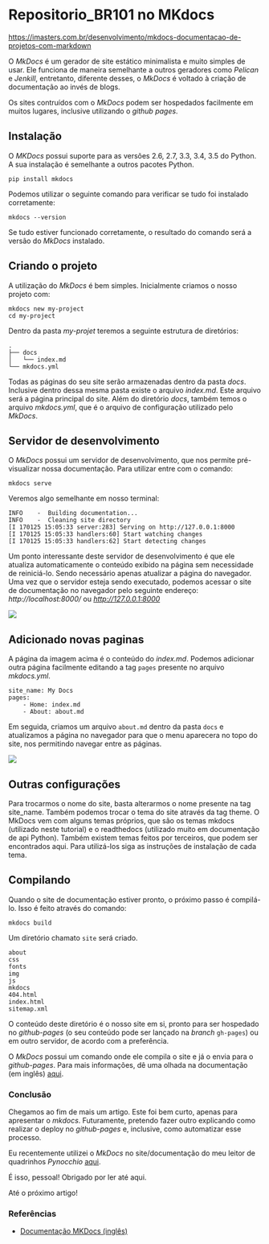 # Repositorio_BR101 no MKdocs

https://imasters.com.br/desenvolvimento/mkdocs-documentacao-de-projetos-com-markdown

O _MkDocs_ é um gerador de site estático minimalista e muito simples de usar. Ele funciona de maneira semelhante a outros geradores como _Pelican_ e _Jenkill_, entretanto, diferente desses, o _MkDocs_ é voltado à criação de documentação ao invés de blogs.

Os sites contruídos com o _MkDocs_ podem ser hospedados facilmente em muitos lugares, inclusive utilizando o _github pages_.

## Instalação

O _MKDocs_ possui suporte para as versões 2.6, 2.7, 3.3, 3.4, 3.5 do Python. A sua instalação é semelhante a outros pacotes Python.

```
pip install mkdocs
```

Podemos utilizar o seguinte comando para verificar se tudo foi instalado corretamente:

```
mkdocs --version
```

Se tudo estiver funcionado corretamente, o resultado do comando será a versão do _MkDocs_ instalado.

## Criando o projeto

A utilização do _MkDocs_ é bem simples. Inicialmente criamos o nosso projeto com:

```
mkdocs new my-project
cd my-project
```

Dentro da pasta _my-projet_ teremos a seguinte estrutura de diretórios:

```
.
├── docs
│   └── index.md
└── mkdocs.yml
```

Todas as páginas do seu site serão armazenadas dentro da pasta _docs_. Inclusive dentro dessa mesma pasta existe o arquivo _index.md_. Este arquivo será a página principal do site. Além do diretório _docs_, também temos o arquivo _mkdocs.yml_, que é o arquivo de configuração utilizado pelo _MkDocs_.

## Servidor de desenvolvimento

O _MkDocs_ possui um servidor de desenvolvimento, que nos permite pré-visualizar nossa documentação. Para utilizar entre com o comando:

```
mkdocs serve
```

Veremos algo semelhante em nosso terminal:

```
INFO    -  Building documentation...
INFO    -  Cleaning site directory
[I 170125 15:05:33 server:283] Serving on http://127.0.0.1:8000
[I 170125 15:05:33 handlers:60] Start watching changes
[I 170125 15:05:33 handlers:62] Start detecting changes
```

Um ponto interessante deste servidor de desenvolvimento é que ele atualiza automaticamente o conteúdo exibido na página sem necessidade de reiniciá-lo. Sendo necessário apenas atualizar a página do navegador. Uma vez que o servidor esteja sendo executado, podemos acessar o site de documentação no navegador pelo seguinte endereço: _http://localhost:8000/_ ou _http://127.0.0.1:8000_

[![](https://static.imasters.com.br/wp-content/uploads/2017/01/snapshot_46-620x279.png)](https://imasters.com.br/?attachment_id=111048)

## Adicionado novas paginas

A página da imagem acima é o conteúdo do _index.md_. Podemos adicionar outra página facilmente editando a tag `pages` presente no arquivo _mkdocs.yml_.

```
site_name: My Docs
pages:
    - Home: index.md
    - About: about.md
```

Em seguida, criamos um arquivo `about.md` dentro da pasta `docs` e atualizamos a página no navegador para que o menu aparecera no topo do site, nos permitindo navegar entre as páginas.

[![](https://static.imasters.com.br/wp-content/uploads/2017/01/snapshot_47.png)](https://imasters.com.br/?attachment_id=111049)

## Outras configurações

Para trocarmos o nome do site, basta alterarmos o nome presente na tag site\_name. Também podemos trocar o tema do site através da tag theme. O MkDocs vem com alguns temas próprios, que são os temas mkdocs (utilizado neste tutorial) e o readthedocs (utilizado muito em documentação de api Python). Também existem temas feitos por terceiros, que podem ser encontrados aqui. Para utilizá-los siga as instruções de instalação de cada tema.

## Compilando

Quando o site de documentação estiver pronto, o próximo passo é compilá-lo. Isso é feito através do comando:

```
mkdocs build
```

Um diretório chamato `site` será criado.

```
about
css
fonts
img
js
mkdocs
404.html
index.html
sitemap.xml
```

O conteúdo deste diretório é o nosso site em si, pronto para ser hospedado no _github-pages_ (o seu conteúdo pode ser lançado na _branch_ `gh-pages`) ou em outro servidor, de acordo com a preferência.

O _MkDocs_ possui um comando onde ele compila o site e já o envia para o _github-pages_. Para mais informações, dê uma olhada na documentação (em inglês) [aqui](http://www.mkdocs.org/user-guide/deploying-your-docs/).

### Conclusão

Chegamos ao fim de mais um artigo. Este foi bem curto, apenas para apresentar o _mkdocs_. Futuramente, pretendo fazer outro explicando como realizar o deploy no _github-pages_ e, inclusive, como automatizar esse processo.

Eu recentemente utilizei o _MkDocs_ no site/documentação do meu leitor de quadrinhos _Pynocchio_ [aqui](https://pynocchio.github.io/).

É isso, pessoal! Obrigado por ler até aqui.

Até o próximo artigo!

### Referências

-   [Documentação MKDocs (inglês)](http://www.mkdocs.org/)
